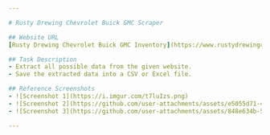 ```yaml
---

# Rusty Drewing Chevrolet Buick GMC Scraper  

## Website URL  
[Rusty Drewing Chevrolet Buick GMC Inventory](https://www.rustydrewingchevroletbuickgmc.com/all-inventory/index.htm?status=1-1)  

## Task Description  
- Extract all possible data from the given website.  
- Save the extracted data into a CSV or Excel file.  

## Reference Screenshots  
- ![Screenshot 1](https://i.imgur.com/t7luIzs.png)  
- ![Screenshot 2](https://github.com/user-attachments/assets/e5055d71-411d-4e30-8e79-ab188d74404c)  
- ![Screenshot 3](https://github.com/user-attachments/assets/848e634b-5f4b-4b1b-85b6-b7d105b29791)  

---
```


